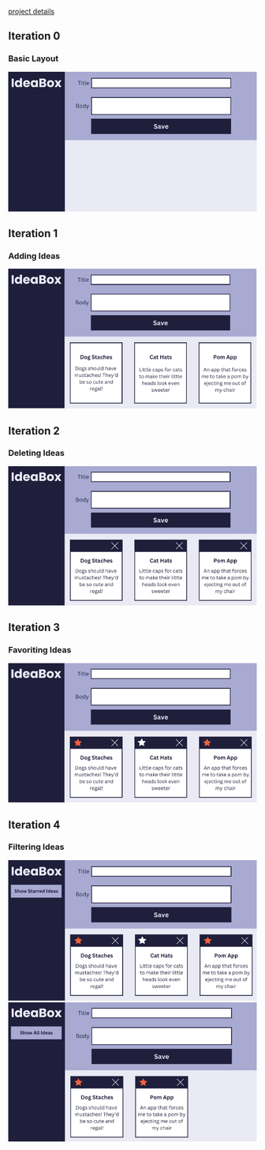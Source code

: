 [project details](https://frontend.turing.edu/projects/module-1/ideabox-group.html)



<h2> Iteration 0 </h2>
<h3> Basic Layout </h3>
<img src="./readme-imgs/basic-layout.png">

<h2> Iteration 1 </h2>
<h3> Adding Ideas </h3>
<img src="./readme-imgs/adding-ideas.png">

<h2> Iteration 2 </h2>
<h3> Deleting Ideas </h3>
<img src="./readme-imgs/deleting-ideas.png">

<h2> Iteration 3 </h2>
<h3> Favoriting Ideas </h3>
<img src="./readme-imgs/favoriting-ideas.png">

<h2> Iteration 4 </h2>
<h3> Filtering Ideas </h3>
<img src="./readme-imgs/filtering-ideas-1.png">


<img src="./readme-imgs/filtering-ideas-2.png">
